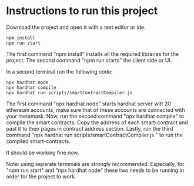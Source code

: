 # Instructions to run this project

Download the project and open it with a text editor or ide. 

```shell
npm install 
npm run start
```
The first command "npm install" installs all the required libraries for the project.
The second command "npm run starts" the client side or UI.


In a second terminal run the following code:

```shell
npx hardhat node
npx hardhat compile
npx hardhat run scripts/smartContractCompiler.js
```
The first command "npx hardhat node" starts hardhat server witt 20 ethereum accounts, make sure that of these accounts are connected with your metamask.
Now, run the second command "npx hardhat compile" to compile the smart contracts. Copy the address of each smart-contract and past it to their pages in contract address section.
Lastly, run the third command "npx hardhat run scripts/smartContractCompiler.js " to run the compiled smart-contracts.

It should be working fine now.

Note: using separate terminals are strongly recommended. Especially, for "npm run start" and "npx hardhat node" these two needs to be running in order for the project to work.